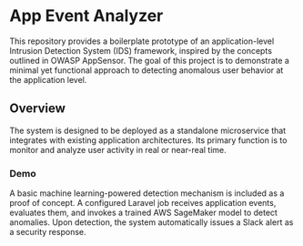 # App Event Analyzer
This repository provides a boilerplate prototype of an application-level Intrusion Detection System (IDS) framework, inspired by the concepts outlined in OWASP AppSensor.
The goal of this project is to demonstrate a minimal yet functional approach to detecting anomalous user behavior at the application level.

## Overview
The system is designed to be deployed as a standalone microservice that integrates with existing application architectures. Its primary function is to monitor and analyze user activity in real or near-real time.

### Demo
A basic machine learning-powered detection mechanism is included as a proof of concept.
A configured Laravel job receives application events, evaluates them, and invokes a trained AWS SageMaker model to detect anomalies. Upon detection, the system automatically issues a Slack alert as a security response.
